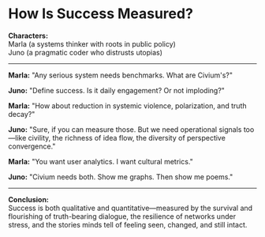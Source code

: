 # How Is Success Measured?

**Characters:**  
Marla (a systems thinker with roots in public policy)  
Juno (a pragmatic coder who distrusts utopias)

---

**Marla:** "Any serious system needs benchmarks. What are Civium's?"

**Juno:** "Define success. Is it daily engagement? Or not imploding?"

**Marla:** "How about reduction in systemic violence, polarization, and truth decay?"

**Juno:** "Sure, if you can measure those. But we need operational signals too—like civility, the richness of idea flow, the diversity of perspective convergence."

**Marla:** "You want user analytics. I want cultural metrics."

**Juno:** "Civium needs both. Show me graphs. Then show me poems."

---

**Conclusion:**  
Success is both qualitative and quantitative—measured by the survival and flourishing of truth-bearing dialogue, the resilience of networks under stress, and the stories minds tell of feeling seen, changed, and still intact.

